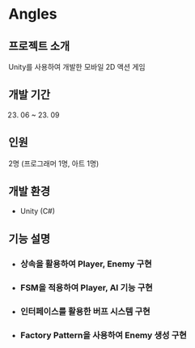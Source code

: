 # Angles


## 프로젝트 소개
Unity를 사용하여 개발한 모바일 2D 액션 게임

## 개발 기간
23. 06 ~ 23. 09

## 인원
2명 (프로그래머 1명, 아트 1명)

## 개발 환경
* Unity (C#)

## 기능 설명

* ### 상속을 활용하여 Player, Enemy 구현


* ### FSM을 적용하여 Player, AI 기능 구현

  
  
* ### 인터페이스를 활용한 버프 시스템 구현



* ### Factory Pattern을 사용하여 Enemy 생성 구현
